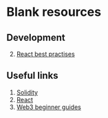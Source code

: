 # Blank resources

## Development
2. [React best practises](react-best-practises.md)

## Useful links
1. [Solidity](solidity-links.md)
2. [React](react-links.md)
2. [Web3 beginner guides](web3-beginner.md)
